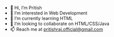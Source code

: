 - 👋 Hi, I’m Pritish
- 👀 I’m interested in Web Development
- 🌱 I’m currently learning HTML
- 💞️ I’m looking to collaborate on HTML/CSS/Java
- 📫 Reach me at pritishraj.official@gmail.com

<!---
praj031/praj031 is a ✨ special ✨ repository because its `README.md` (this file) appears on your GitHub profile.
You can click the Preview link to take a look at your changes.
--->
